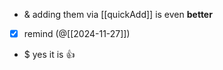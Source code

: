 
- & adding them via [[quickAdd]] is even **better**

- [x] remind (@[[2024-11-27]])

- $ yes it is 👍
